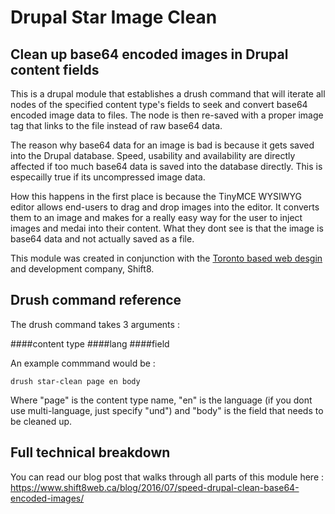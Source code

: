# Drupal Star Image Clean
## Clean up base64 encoded images in Drupal content fields
This is a drupal module that establishes a drush command that will iterate all nodes of the specified content type's fields to seek and convert base64 encoded image data to files. The node is then re-saved with a proper image tag that links to the file instead of raw base64 data.

The reason why base64 data for an image is bad is because it gets saved into the Drupal database. Speed, usability and availability are directly affected if too much base64 data is saved into the database directly. This is especailly true if its uncompressed image data.

How this happens in the first place is because the TinyMCE WYSIWYG editor allows end-users to drag and drop images into the editor. It converts them to an image and makes for a really easy way for the user to inject images and medai into their content. What they dont see is that the image is base64 data and not actually saved as a file.

This module was created in conjunction with the [Toronto based web desgin](https://www.shift8web.ca) and development company, Shift8.

## Drush command reference

The drush command takes 3 arguments :

####content type
####lang
####field

An example commmand would be :

```drush star-clean page en body```

Where "page" is the content type name, "en" is the language (if you dont use multi-language, just specify "und") and "body" is the field that needs to be cleaned up.

## Full technical breakdown

You can read our blog post that walks through all parts of this module here : https://www.shift8web.ca/blog/2016/07/speed-drupal-clean-base64-encoded-images/
